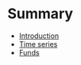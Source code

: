 # Summary

* [Introduction](README.md)
* [Time series](time_series/time_series.md)
* [Funds](funds.md)

